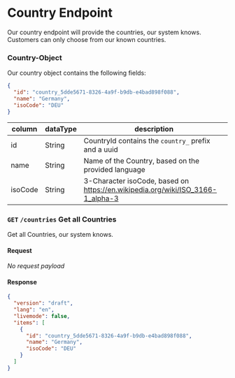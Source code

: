 # Country Endpoint

Our country endpoint will provide the countries, our system knows. Customers can only choose from our known countries.

### Country-Object

Our country object contains the following fields:

```json
{
  "id": "country_5dde5671-8326-4a9f-b9db-e4bad898f088",
  "name": "Germany",
  "isoCode": "DEU"
}
```

column | dataType | description
--- | ------------- | -------------
id     | String     | CountryId contains the `country_` prefix and a uuid
name | String | Name of the Country, based on the provided language
isoCode | String | 3-Character isoCode, based on https://en.wikipedia.org/wiki/ISO_3166-1_alpha-3

### `GET` `/countries` Get all Countries
Get all Countries, our system knows.
#### Request
*No request payload*
#### Response
```json
{
  "version": "draft",
  "lang": "en",
  "livemode": false,
  "items": [
    {
      "id": "country_5dde5671-8326-4a9f-b9db-e4bad898f088",
      "name": "Germany",
      "isoCode": "DEU"
    }
  ]
}
```